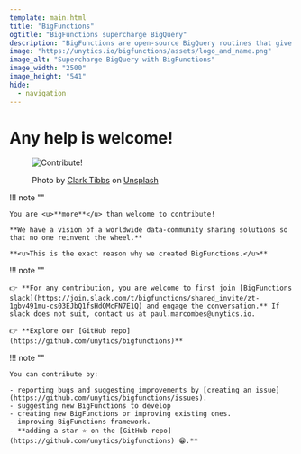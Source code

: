 ```yaml
---
template: main.html
title: "BigFunctions"
ogtitle: "BigFunctions supercharge BigQuery"
description: "BigFunctions are open-source BigQuery routines that give you SQL-superpowers. BigFunctions can show data-visualizations inside BigQuery console, compute advanced transforms such as sentiment score of a text, or send data to any of your favorite SAAS tool. BigFunctions is dbt's best friend."
image: "https://unytics.io/bigfunctions/assets/logo_and_name.png"
image_alt: "Supercharge BigQuery with BigFunctions"
image_width: "2500"
image_height: "541"
hide:
  - navigation
---
```


# Any help is welcome!

<figure markdown>

![Contribute!](../assets/images/clark-tibbs-oqStl2L5oxI-unsplash_cropped.jpg)
<figcaption>Photo by <a href="https://unsplash.com/@clarktibbs?utm_source=unsplash&utm_medium=referral&utm_content=creditCopyText">Clark Tibbs</a> on <a href="https://unsplash.com/s/photos/help?utm_source=unsplash&utm_medium=referral&utm_content=creditCopyText">Unsplash</a></figcaption>

</figure>




!!! note ""

    You are <u>**more**</u> than welcome to contribute!

    **We have a vision of a worldwide data-community sharing solutions so that no one reinvent the wheel.**

    **<u>This is the exact reason why we created BigFunctions.</u>**


!!! note ""

    👉 **For any contribution, you are welcome to first join [BigFunctions slack](https://join.slack.com/t/bigfunctions/shared_invite/zt-1gbv491mu-cs03EJbQ1fsHdQMcFN7E1Q) and engage the conversation.** If slack does not suit, contact us at paul.marcombes@unytics.io.

    👉 **Explore our [GitHub repo](https://github.com/unytics/bigfunctions)**


!!! note ""

    You can contribute by:

    - reporting bugs and suggesting improvements by [creating an issue](https://github.com/unytics/bigfunctions/issues).
    - suggesting new BigFunctions to develop
    - creating new BigFunctions or improving existing ones.
    - improving BigFunctions framework.
    - **adding a star ⭐ on the [GitHub repo](https://github.com/unytics/bigfunctions) 😁.**



